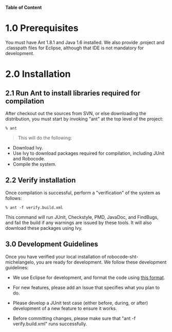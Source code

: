 **Table of Content**


# 1.0 Prerequisites #

You must have Ant 1.8.1 and Java 1.6 installed.  We also provide .project and .classpath files for Eclipse, although that IDE is not mandatory for development.

# 2.0 Installation #

## 2.1 Run Ant to install libraries required for compilation ##

After checkout out the sources from SVN, or else downloading the distribution, you must start by invoking "ant" at the top level of the project:

```
% ant
```

> This will do the following:

  * Download Ivy.
  * Use Ivy to download packages required for compilation, including JUnit and Robocode.
  * Compile the system.

## 2.2 Verify installation ##

Once compilation is successful, perform a "verification" of the system as follows:

```
% ant -f verify.build.xml
```

This command will run JUnit, Checkstyle, PMD, JavaDoc, and FindBugs, and fail the build if any warnings are issued by these tools.  It will also download these packages using Ivy.

## 3.0 Development Guidelines ##

Once you have verified your local installation of robocode-sht-michelangelo, you are ready for development.    We follow these development guidelines:

  * We use Eclipse for development, and format the code using [this format](http://ics-software-engineering.googlecode.com/svn/trunk/configfiles/eclipse.format.xml).

  * For new features, please add an Issue that specifies what you plan to do.

  * Please develop a JUnit test case (either before, during, or after) development of a new feature to ensure it works.

  * Before committing changes, please make sure that "ant -f verify.build.xml" runs successfully.
